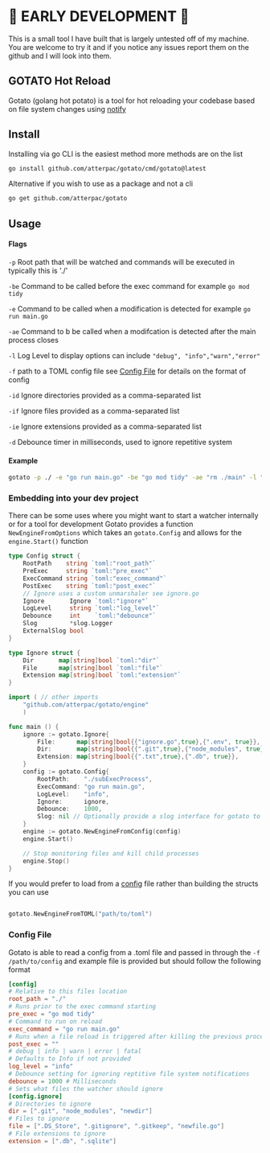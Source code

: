 # :construction: EARLY DEVELOPMENT :construction:
This is a small tool I have built that is largely untested off of my machine. You are welcome to try it and if you notice any issues report them on the github and I will look into them.

## GOTATO Hot Reload
Gotato (golang hot potato) is a tool for hot reloading your codebase based on file system changes using [notify](https://github.com/rjeczalik/notify)

## Install
Installing via go CLI is the easiest method more methods are on the list
```bash
go install github.com/atterpac/gotato/cmd/gotato@latest
```
Alternative if you wish to use as a package and not a cli
```bash
go get github.com/atterpac/gotato
```
## Usage

#### Flags
`-p` Root path that will be watched and commands will be executed in typically this is './'

`-be` Command to be called before the exec command for example `go mod tidy`

`-e` Command to be called when a modification is detected for example `go run main.go`

`-ae` Command to b be called when a modifcation is detected after the main process closes 

`-l` Log Level to display options can include `"debug", "info","warn","error"`

`-f` path to a TOML config file see [Config File](https://github.com/Atterpac/gotato#config-file) for details on the format of config

`-id` Ignore directories provided as a comma-separated list

`-if` Ignore files provided as a comma-separated list

`-ie` Ignore extensions provided as a comma-separated list

`-d` Debounce timer in milliseconds, used to ignore repetitive system

#### Example
```bash
gotato -p ./ -e "go run main.go" -be "go mod tidy" -ae "rm ./main" -l "debug" -id ".git, node_modules" -if ".env" -ie ".db, .sqlite" -d 500
```

### Embedding into your dev project
There can be some uses where you might want to start a watcher internally or for a tool for development Gotato provides a function `NewEngineFromOptions` which takes an `gotato.Config` and allows for the `engine.Start()` function

```go
type Config struct {
	RootPath    string `toml:"root_path"`
	PreExec     string `toml:"pre_exec"`
	ExecCommand string `toml:"exec_command"`
	PostExec    string `toml:"post_exec"`
	// Ignore uses a custom unmarshaler see ignore.go
	Ignore       Ignore `toml:"ignore"`
	LogLevel     string `toml:"log_level"`
	Debounce     int    `toml:"debounce"`
	Slog         *slog.Logger
	ExternalSlog bool
}
```

```go 
type Ignore struct {
	Dir       map[string]bool `toml:"dir"`
	File      map[string]bool `toml:"file"`
	Extension map[string]bool `toml:"extension"`
}
```

```go
import ( // other imports
    "github.com/atterpac/gotato/engine"
    )

func main () {
	ignore := gotato.Ignore{
		File:      map[string]bool{{"ignore.go",true},{".env", true}},
		Dir:       map[string]bool{{".git",true},{"node_modules", true}},
		Extension: map[string]bool{{".txt",true},{".db", true}},
	}
	config := gotato.Config{
		RootPath:    "./subExecProcess",
		ExecCommand: "go run main.go",
		LogLevel:    "info",
		Ignore:      ignore,
		Debounce:    1000,
		Slog: nil // Optionally provide a slog interface for gotato to use if nil a default will be provided
	}
	engine := gotato.NewEngineFromConfig(config)
	engine.Start()

	// Stop monitoring files and kill child processes
	engine.Stop()
}
```

If you would prefer to load from a [config](https://github.com/Atterpac/gotato#config-file) file rather than building the structs you can use 
```go

gotato.NewEngineFromTOML("path/to/toml")
```

### Config File
Gotato is able to read a config from a .toml file and passed in through the `-f /path/to/config` and example file is provided but should follow the following format

```toml
[config]
# Relative to this files location
root_path = "./"
# Runs prior to the exec command starting
pre_exec = "go mod tidy"
# Command to run on reload
exec_command = "go run main.go"
# Runs when a file reload is triggered after killing the previous process
post_exec = ""
# debug | info | warn | error | fatal
# Defaults to Info if not provided
log_level = "info" 
# Debounce setting for ignoring reptitive file system notifications
debounce = 1000 # Milliseconds
# Sets what files the watcher should ignore
[config.ignore]
# Directories to ignore
dir = [".git", "node_modules", "newdir"]
# Files to ignore
file = [".DS_Store", ".gitignore", ".gitkeep", "newfile.go"]
# File extensions to ignore
extension = [".db", ".sqlite"]
```

